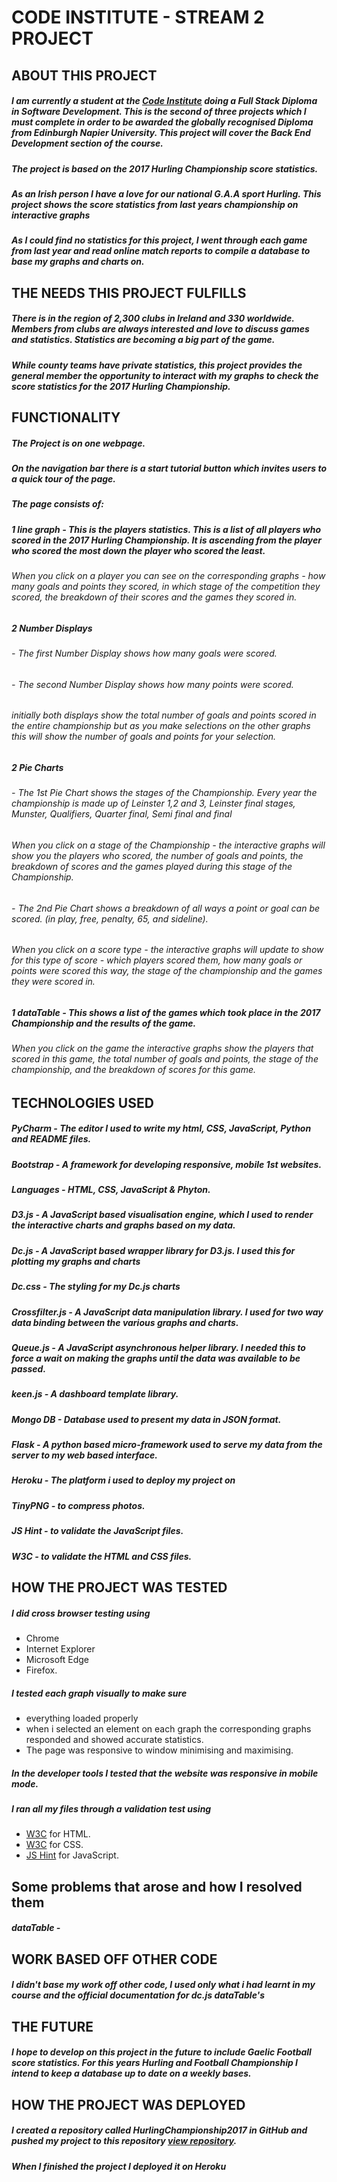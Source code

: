 # CODE INSTITUTE - STREAM 2 PROJECT

## ABOUT THIS PROJECT

##### I am currently a student at the [Code Institute](https://www.codeinstitute.net/) doing a Full Stack Diploma in Software Development. This is the second of three projects which I must complete in order to be awarded the globally recognised Diploma from Edinburgh Napier University. This project will cover the Back End Development section of the course.
##### The project is based on the 2017 Hurling Championship score statistics.
##### As an Irish person I have a love for our national G.A.A sport Hurling. This project shows the score statistics from last years championship on interactive graphs
##### As I could find no statistics for this project, I went through each game from last year and read online match reports to compile a database to base my graphs and charts on.

## THE NEEDS THIS PROJECT FULFILLS

##### There is in the region of 2,300 clubs in Ireland and 330 worldwide. Members from clubs are always interested and love to discuss games and statistics. Statistics are becoming a big part of the game.
##### While county teams have private statistics, this project provides the general member the opportunity to interact with my graphs to check the score statistics for the 2017 Hurling Championship.

## FUNCTIONALITY

##### The Project is on one webpage. 
##### On the navigation bar there is a start tutorial button which invites users to a quick tour of the page.
##### The page consists of:
##### 1 line graph - This is the players statistics. This is a list of all players who scored in the 2017 Hurling Championship. It is ascending from the player who scored the most down the player who scored the least.
###### When you click on a player you can see on the corresponding graphs - how many goals and points they scored, in which stage of the competition they scored, the breakdown of their scores and the games they scored in.
##### 2 Number Displays 
###### - The first Number Display shows how many goals were scored.
###### - The second Number Display shows how many points were scored.
###### initially both displays show the total number of goals and points scored in the entire championship but as you make selections on the other graphs this will show the number of goals and points for your selection.
##### 2 Pie Charts
###### - The 1st Pie Chart shows the stages of the Championship. Every year the championship is made up of Leinster 1,2 and 3, Leinster final stages, Munster, Qualifiers, Quarter final, Semi final and final
###### When you click on a stage of the Championship - the interactive graphs will show you the players who scored, the number of goals and points, the breakdown of scores and the games played during this stage of the Championship.
###### - The 2nd Pie Chart shows a breakdown of all ways a point or goal can be scored. (in play, free, penalty, 65, and sideline).
###### When you click on a score type - the interactive graphs will update to show for this type of score - which players scored them, how many goals or points were scored this way, the stage of the championship and the games they were scored in.
##### 1 dataTable - This shows a list of the games which took place in the 2017 Championship and the results of the game.
###### When you click on the game the interactive graphs show the players that scored in this game, the total number of goals and points, the stage of the championship, and the breakdown of scores for this game.

## TECHNOLOGIES USED

##### PyCharm - The editor I used to write my html, CSS, JavaScript, Python and README files.
##### Bootstrap - A framework for developing responsive, mobile 1st websites.
##### Languages - HTML, CSS, JavaScript & Phyton.
##### D3.js - A JavaScript based visualisation engine, which I used to render the interactive charts and graphs based on my data.
##### Dc.js - A JavaScript based wrapper library for D3.js. I used this for plotting my graphs and charts
##### Dc.css - The styling for my Dc.js charts
##### Crossfilter.js - A JavaScript data manipulation library. I used for two way data binding between the various graphs and charts.
##### Queue.js - A JavaScript asynchronous helper library. I needed this to force a wait on making the graphs until the data was available to be passed.
##### keen.js - A dashboard template library.
##### Mongo DB - Database used to present my data in JSON format.
##### Flask - A python based micro-framework used to serve my data from the server to my web based interface.
##### Heroku - The platform i used to deploy my project on
##### TinyPNG - to compress photos.
##### JS Hint - to validate the JavaScript files.
##### W3C - to validate the HTML and CSS files.


## HOW THE PROJECT WAS TESTED

##### I did cross browser testing using 
- Chrome 
- Internet Explorer
- Microsoft Edge
- Firefox. 

##### I tested each graph visually to make sure
- everything loaded properly
- when i selected an element on each graph the corresponding graphs responded and showed accurate statistics.
- The page was responsive to window minimising and maximising.

##### In the developer tools I tested that the website was responsive in mobile mode.

##### I ran all my files through a validation test using
- [W3C](https://validator.w3.org/) for HTML.
- [W3C](https://jigsaw.w3.org/css-validator/) for CSS.
- [JS Hint](http://jshint.com/) for JavaScript.

## Some problems that arose and how I resolved them
##### dataTable -

## WORK BASED OFF OTHER CODE
##### I didn't base my work off other code, I used only what i had learnt in my course and the official documentation for dc.js dataTable's

## THE FUTURE
##### I hope to develop on this project in the future to include Gaelic Football score statistics. For this years Hurling and Football Championship I intend to keep a database up to date on a weekly bases.

## HOW THE PROJECT WAS DEPLOYED

##### I created a repository called HurlingChampionship2017 in GitHub and pushed my project to this repository [view repository]( https://github.com/sarahbarron/HurlingChampionship2017).
##### When I finished the project I deployed it on Heroku 